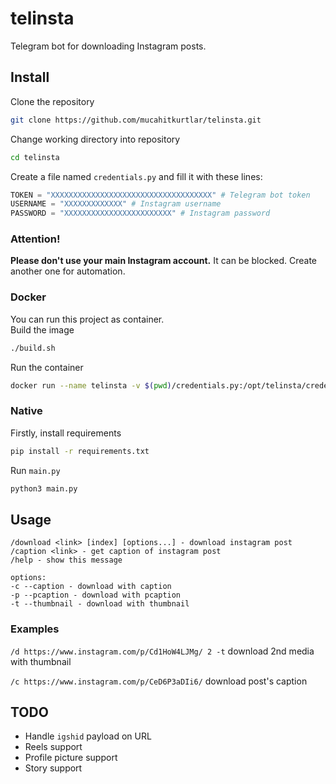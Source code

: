 # telinsta
Telegram bot for downloading Instagram posts.

## Install
Clone the repository
```sh
git clone https://github.com/mucahitkurtlar/telinsta.git
```
Change working directory into repository
```sh
cd telinsta
```
Create a file named `credentials.py` and fill it with these lines:
```py
TOKEN = "XXXXXXXXXXXXXXXXXXXXXXXXXXXXXXXXXXXX" # Telegram bot token
USERNAME = "XXXXXXXXXXXXX" # Instagram username
PASSWORD = "XXXXXXXXXXXXXXXXXXXXXXXX" # Instagram password
```
### Attention!
<b>Please don't use your main Instagram account.</b> It can be blocked. Create another one for automation.

### Docker
You can run this project as container.
<br>
Build the image
```sh
./build.sh
```
Run the container
```sh
docker run --name telinsta -v $(pwd)/credentials.py:/opt/telinsta/credentials.py mucahitkurtlar/telinsta
```
### Native
Firstly, install requirements
```sh
pip install -r requirements.txt
```
Run `main.py`
```sh
python3 main.py
```

## Usage
```
/download <link> [index] [options...] - download instagram post
/caption <link> - get caption of instagram post
/help - show this message

options:
-c --caption - download with caption
-p --pcaption - download with pcaption
-t --thumbnail - download with thumbnail
```
### Examples
`/d https://www.instagram.com/p/Cd1HoW4LJMg/ 2 -t` download 2nd media with thumbnail
<br>

`/c https://www.instagram.com/p/CeD6P3aDIi6/` download post's caption

## TODO
- Handle `igshid` payload on URL
- Reels support
- Profile picture support
- Story support